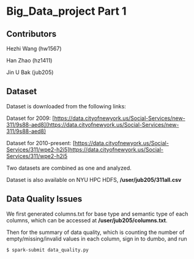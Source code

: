 # Big_Data_project Part 1

## Contributors
Hezhi Wang  (hw1567)

Han Zhao (hz1411)

Jin U Bak (jub205)

## Dataset
Dataset is downloaded from the following links:

Dataset for 2009:
[https://data.cityofnewyork.us/Social-Services/new-311/9s88-aed8](https://data.cityofnewyork.us/Social-Services/new-311/9s88-aed8)

Dataset for 2010-present: 
[https://data.cityofnewyork.us/Social-Services/311/wpe2-h2i5]https://data.cityofnewyork.us/Social-Services/311/wpe2-h2i5

Two datasets are combined as one and analyzed. 

Dataset is also available on NYU HPC HDFS, **/user/jub205/311all.csv**

## Data Quality Issues
We first generated columns.txt for base type and semantic type of each columns, which can be accessed at **/user/jub205/columns.txt**.

Then for the summary of data quality, which is counting the number of empty/missing/invalid values in each column, sign in to dumbo, and run
```sh
$ spark-submit data_quality.py
```

